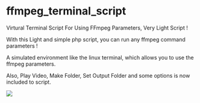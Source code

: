 # ffmpeg_terminal_script
Virtural Terminal Script For Using FFmpeg Parameters, Very Light Script !

With this Light and simple php script, you can run any ffmpeg command parameters !

A simulated environment like the linux terminal, which allows you to use the ffmpeg parameters.

Also, Play Video, Make Folder, Set Output Folder and some options is now included to script.

<img src="https://github.com/Pedroxam/ffmpeg_terminal_script/blob/master/screencapture-localhost-terminal3-2019-03-04-00_26_50.png">
